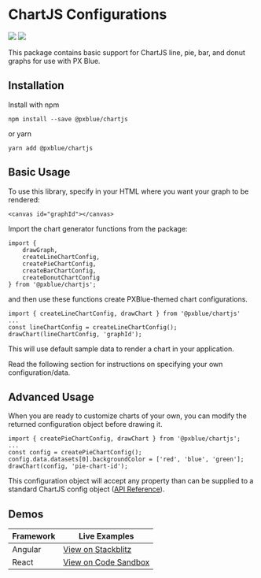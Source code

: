 # ChartJS Configurations
[![](https://img.shields.io/npm/v/@pxblue/chartjs.svg?label=@pxblue/chartjs&style=flat)](https://www.npmjs.com/package/@pxblue/chartjs)
[![](https://img.shields.io/circleci/project/github/pxblue/chartjs/master.svg?style=flat)](https://circleci.com/gh/pxblue/chartjs/tree/master)

This package contains basic support for ChartJS line, pie, bar, and donut graphs for use with PX Blue. 

## Installation
Install with npm
```
npm install --save @pxblue/chartjs
```
or yarn
```
yarn add @pxblue/chartjs
```

## Basic Usage

To use this library, specify in your HTML where you want your graph to be rendered: 
```
<canvas id="graphId"></canvas>
```

Import the chart generator functions from the package:

```
import { 
    drawGraph, 
    createLineChartConfig, 
    createPieChartConfig, 
    createBarChartConfig, 
    createDonutChartConfig
} from '@pxblue/chartjs'; 
```

and then use these functions create PXBlue-themed chart configurations.

```
import { createLineChartConfig, drawChart } from '@pxblue/chartjs'
...
const lineChartConfig = createLineChartConfig();
drawChart(lineChartConfig, 'graphId');
```
This will use default sample data to render a chart in your application.  

Read the following section for instructions on specifying your own configuration/data.

## Advanced Usage
When you are ready to customize charts of your own, you can modify the returned configuration object before drawing it. 

```
import { createPieChartConfig, drawChart } from '@pxblue/chartjs';
...
const config = createPieChartConfig();
config.data.datasets[0].backgroundColor = ['red', 'blue', 'green'];
drawChart(config, 'pie-chart-id');

```
This configuration object will accept any property than can be supplied to a standard ChartJS config object ([API Reference](https://www.chartjs.org/docs/latest/)).

## Demos
| Framework           | Live Examples  |
| ---------------- |------------------|
| Angular | [View on Stackblitz](https://stackblitz.com/github/pxblue/chartjs/tree/master/angular-demo)
| React | [View on Code Sandbox](https://codesandbox.io/s/github/pxblue/themes/tree/master/react-demo)
